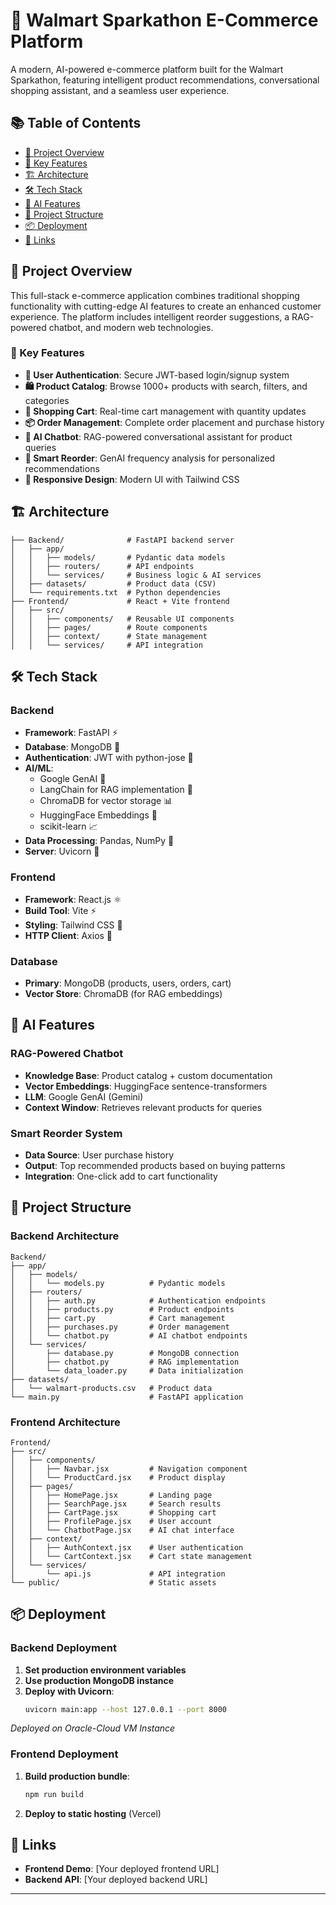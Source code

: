 # 🛒 Walmart Sparkathon E-Commerce Platform

A modern, AI-powered e-commerce platform built for the Walmart Sparkathon, featuring intelligent product recommendations, conversational shopping assistant, and a seamless user experience.

## 📚 Table of Contents

- [🎯 Project Overview](#-project-overview)
- [🌟 Key Features](#-key-features)
- [🏗️ Architecture](#️-architecture)
- [🛠️ Tech Stack](#️-tech-stack)
- [🤖 AI Features](#-ai-features)
- [📁 Project Structure](#-project-structure)
- [📦 Deployment](#-deployment)
- [🔗 Links](#-links)

## 🎯 Project Overview

This full-stack e-commerce application combines traditional shopping functionality with cutting-edge AI features to create an enhanced customer experience. The platform includes intelligent reorder suggestions, a RAG-powered chatbot, and modern web technologies.

### 🌟 Key Features

- **🔐 User Authentication**: Secure JWT-based login/signup system
- **🛍️ Product Catalog**: Browse 1000+ products with search, filters, and categories
- **🛒 Shopping Cart**: Real-time cart management with quantity updates
- **📦 Order Management**: Complete order placement and purchase history
- **🤖 AI Chatbot**: RAG-powered conversational assistant for product queries
- **🔄 Smart Reorder**: GenAI frequency analysis for personalized recommendations
- **📱 Responsive Design**: Modern UI with Tailwind CSS

## 🏗️ Architecture

```
├── Backend/              # FastAPI backend server
│   ├── app/
│   │   ├── models/       # Pydantic data models
│   │   ├── routers/      # API endpoints
│   │   └── services/     # Business logic & AI services
│   ├── datasets/         # Product data (CSV)
│   └── requirements.txt  # Python dependencies
├── Frontend/             # React + Vite frontend
│   ├── src/
│   │   ├── components/   # Reusable UI components
│   │   ├── pages/        # Route components
│   │   ├── context/      # State management
│   │   └── services/     # API integration
```

## 🛠️ Tech Stack

### Backend
- **Framework**: FastAPI ⚡
- **Database**: MongoDB 🍃
- **Authentication**: JWT with python-jose 🔐
- **AI/ML**: 
  - Google GenAI 🧠
  - LangChain for RAG implementation 🔗
  - ChromaDB for vector storage 📊
  - HuggingFace Embeddings 🤗
  - scikit-learn 📈
- **Data Processing**: Pandas, NumPy 🐼
- **Server**: Uvicorn 🦄

### Frontend
- **Framework**: React.js ⚛️
- **Build Tool**: Vite ⚡
- **Styling**: Tailwind CSS 🎨
- **HTTP Client**: Axios 📡

### Database
- **Primary**: MongoDB (products, users, orders, cart)
- **Vector Store**: ChromaDB (for RAG embeddings)

## 🤖 AI Features

### RAG-Powered Chatbot
- **Knowledge Base**: Product catalog + custom documentation
- **Vector Embeddings**: HuggingFace sentence-transformers
- **LLM**: Google GenAI (Gemini)
- **Context Window**: Retrieves relevant products for queries

### Smart Reorder System
- **Data Source**: User purchase history
- **Output**: Top recommended products based on buying patterns
- **Integration**: One-click add to cart functionality

## 📁 Project Structure

### Backend Architecture
```
Backend/
├── app/
│   ├── models/
│   │   └── models.py          # Pydantic models
│   ├── routers/
│   │   ├── auth.py            # Authentication endpoints
│   │   ├── products.py        # Product endpoints
│   │   ├── cart.py            # Cart management
│   │   ├── purchases.py       # Order management
│   │   └── chatbot.py         # AI chatbot endpoints
│   └── services/
│       ├── database.py        # MongoDB connection
│       ├── chatbot.py         # RAG implementation
│       └── data_loader.py     # Data initialization
├── datasets/
│   └── walmart-products.csv   # Product data
└── main.py                    # FastAPI application
```

### Frontend Architecture
```
Frontend/
├── src/
│   ├── components/
│   │   ├── Navbar.jsx         # Navigation component
│   │   └── ProductCard.jsx    # Product display
│   ├── pages/
│   │   ├── HomePage.jsx       # Landing page
│   │   ├── SearchPage.jsx     # Search results
│   │   ├── CartPage.jsx       # Shopping cart
│   │   ├── ProfilePage.jsx    # User account
│   │   └── ChatbotPage.jsx    # AI chat interface
│   ├── context/
│   │   ├── AuthContext.jsx    # User authentication
│   │   └── CartContext.jsx    # Cart state management
│   └── services/
│       └── api.js             # API integration
└── public/                    # Static assets
```

## 📦 Deployment

### Backend Deployment
1. **Set production environment variables**
2. **Use production MongoDB instance**
3. **Deploy with Uvicorn**:
   ```bash
   uvicorn main:app --host 127.0.0.1 --port 8000
   ```
 *Deployed on Oracle-Cloud VM Instance*

### Frontend Deployment
1. **Build production bundle**:
   ```bash
   npm run build
   ```
2. **Deploy to static hosting** (Vercel)

## 🔗 Links

- **Frontend Demo**: [Your deployed frontend URL]
- **Backend API**: [Your deployed backend URL]

---
